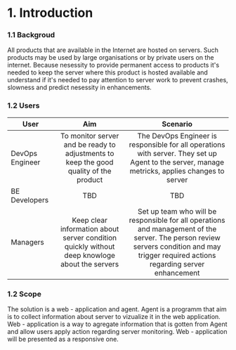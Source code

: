 # 1. Introduction
### 1.1 Backgroud
All products that are available in the Internet are hosted on servers. Such products may be used by large organisations or by private users on the internet. Because nesessity to provide permanent access to products it's needed to keep the server where this product is hosted available and understand if it's needed to pay attention to server work to prevent crashes, slowness and predict nesessity in enhancements.
### 1.2 Users
|User | Aim | Scenario|
|------- |:---:|:-------:|
|DevOps Engineer| To monitor server and be ready to adjustments to keep the good quality of the product | The DevOps Engineer is responsible for all operations with server. They set up Agent to the server, manage metricks, applies changes to server
|BE Developers|TBD|TBD
|Managers|Keep clear information about server condition quickly without deep knowloge about the servers|Set up team who will be responsible for all operations and management of the server. The person review servers condition and may trigger required actions regarding server enhancement 
### 1.2 Scope
The solution is a web - application and agent. Agent is a programm that aim is to collect information about server to vizualize it in the web application. Web - application is a way to agregate information that is gotten from Agent and allow users apply action regarding server monitoring. Web - application will be presented as a responsive one.
